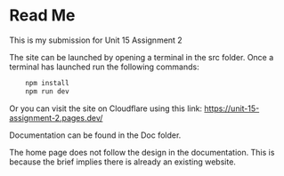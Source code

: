 # Read Me

This is my submission for Unit 15 Assignment 2

The site can be launched by opening a terminal in the src folder. Once a terminal has launched run the following commands:

```bash
    npm install
    npm run dev
```

Or you can visit the site on Cloudflare using this link: <https://unit-15-assignment-2.pages.dev/>

Documentation can be found in the Doc folder.

The home page does not follow the design in the documentation. This is because the brief implies there is already an existing website.
